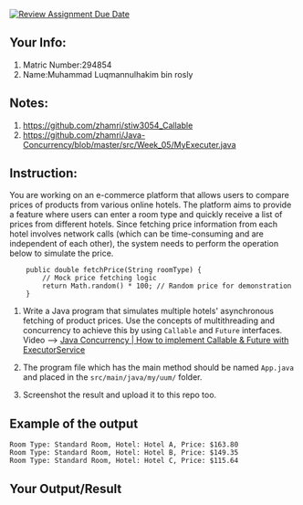 [![Review Assignment Due Date](https://classroom.github.com/assets/deadline-readme-button-22041afd0340ce965d47ae6ef1cefeee28c7c493a6346c4f15d667ab976d596c.svg)](https://classroom.github.com/a/JlqoQ6ot)
## Your Info:
1. Matric Number:294854
1. Name:Muhammad Luqmannulhakim bin rosly

## Notes:

1. https://github.com/zhamri/stiw3054_Callable
2. https://github.com/zhamri/Java-Concurrency/blob/master/src/Week_05/MyExecuter.java
   
## Instruction:

You are working on an e-commerce platform that allows users to compare prices of products from various online hotels. The platform aims to provide a feature where users can enter a room type and quickly receive a list of prices from different hotels. Since fetching price information from each hotel involves network calls (which can be time-consuming and are independent of each other), the system needs to perform the operation below to simulate the price.

```
    public double fetchPrice(String roomType) {
        // Mock price fetching logic
        return Math.random() * 100; // Random price for demonstration
    }
```

1. Write a Java program that simulates multiple hotels' asynchronous fetching of product prices. Use the concepts of multithreading and concurrency to achieve this by using `Callable` and `Future` interfaces. Video --> [Java Concurrency | How to implement Callable & Future with ExecutorService](https://youtu.be/oXC8izF1jAI)

1. The program file which has the main method should be named `App.java` and placed in the `src/main/java/my/uum/` folder.

1. Screenshot the result and upload it to this repo too.


## Example of the output
```
Room Type: Standard Room, Hotel: Hotel A, Price: $163.80
Room Type: Standard Room, Hotel: Hotel B, Price: $149.35
Room Type: Standard Room, Hotel: Hotel C, Price: $115.64
```

## Your Output/Result
